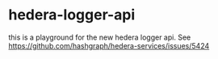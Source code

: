 # hedera-logger-api

this is a playground for the new hedera logger api. See https://github.com/hashgraph/hedera-services/issues/5424
